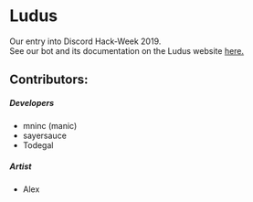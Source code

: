 # Ludus
Our entry into Discord Hack-Week 2019.<br>
See our bot and its documentation on the Ludus website 
[here.](https://mninc.github.io/ludus/)

## Contributors:
##### Developers
- mninc (manic)
- sayersauce
- Todegal

##### Artist
- Alex
